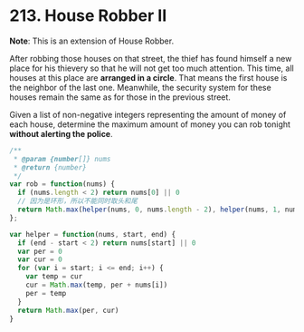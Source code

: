 # 213. House Robber II

**Note**: This is an extension of House Robber.

After robbing those houses on that street, the thief has found himself a new place for his thievery so that he will not get too much attention. This time, all houses at this place are **arranged in a circle**. That means the first house is the neighbor of the last one. Meanwhile, the security system for these houses remain the same as for those in the previous street.

Given a list of non-negative integers representing the amount of money of each house, determine the maximum amount of money you can rob tonight **without alerting the police**.


```javascript
/**
 * @param {number[]} nums
 * @return {number}
 */
var rob = function(nums) {
  if (nums.length < 2) return nums[0] || 0
  // 因为是环形，所以不能同时取头和尾
  return Math.max(helper(nums, 0, nums.length - 2), helper(nums, 1, nums.length - 1))
};

var helper = function(nums, start, end) {
  if (end - start < 2) return nums[start] || 0
  var per = 0
  var cur = 0
  for (var i = start; i <= end; i++) {
    var temp = cur
    cur = Math.max(temp, per + nums[i])
    per = temp
  }
  return Math.max(per, cur)
}
```
